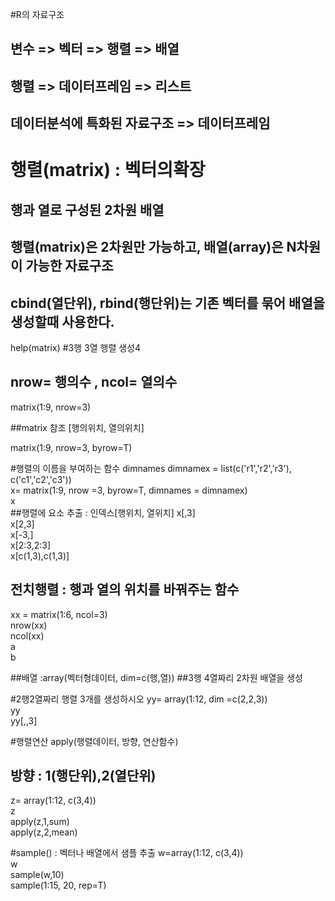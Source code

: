 #R의 자료구조
## 변수 => 벡터 => 행렬 => 배열
## 행렬 => 데이터프레임 => 리스트
## 데이터분석에 특화된 자료구조 => 데이터프레임

# 행렬(matrix) : 벡터의확장
## 행과 열로 구성된 2차원 배열
## 행렬(matrix)은 2차원만 가능하고, 배열(array)은 N차원이 가능한 자료구조
## cbind(열단위), rbind(행단위)는 기존 벡터를 묶어 배열을 생성할때 사용한다.

help(matrix)
#3행 3열 행렬 생성4
## nrow= 행의수 , ncol= 열의수
matrix(1:9, nrow=3)

##matrix 참조 [행의위치, 열의위치]

matrix(1:9, nrow=3, byrow=T)

#행렬의 이름을 부여하는 함수 dimnames
dimnamex = list(c('r1','r2','r3'), c('c1','c2','c3'))<br>
x= matrix(1:9, nrow =3, byrow=T, dimnames = dimnamex)<br>
x<br>
##행렬에 요소 추출 : 인덱스[행위치, 열위치]
x[,3]<br>
x[2,3]<br>
x[-3,]<br>
x[2:3,2:3]<br>
x[c(1,3),c(1,3)]<br>

## 전치행렬 : 행과 열의 위치를 바꿔주는 함수
xx = matrix(1:6, ncol=3)<br>
nrow(xx)<br>
ncol(xx)<br>
a<br>
b<br>

##배열 :array(벡터형데이터, dim=c(행,열))
##3행 4열짜리 2차원 배열을 생성

#2행2열짜리 행렬 3개를 생성하시오
yy= array(1:12, dim =c(2,2,3))<br>
yy<br>
yy[,,3]<br>

#행렬연산 apply(행렬데이터, 방향, 연산함수)
## 방향 : 1(행단위),2(열단위)
z= array(1:12, c(3,4))<br>
z<br>
apply(z,1,sum)<br>
apply(z,2,mean)<br>

#sample() : 벡터나 배열에서 샘플 추출
w=array(1:12, c(3,4))<br>
w<br>
sample(w,10)<br>
sample(1:15, 20, rep=T)<br>
